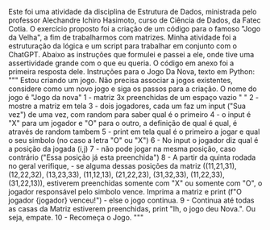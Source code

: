Este foi uma atividade da disciplina de Estrutura de Dados, ministrada pelo professor Alechandre Ichiro Hasimoto, curso de Ciência de Dados, da Fatec Cotia.
O exercício proposto foi a criação de um código para o famoso "Jogo da Velha", a fim de trabalharmos com matrizes.
Minha atividade foi a estruturação da lógica e um script para trabalhar em conjunto com o ChatGPT. 
Abaixo as instruções que formulei e passei a ele, onde tive uma assertividade grande com o que eu queria. O código em anexo foi a primeira resposta dele.
Instruções para o Jogo Da Nova, texto em Python:
"""
Estou criando um jogo. Não precisa associar a jogos existentes, considere como um novo jogo e siga os passos para a criação.
O nome do jogo é "Jogo da nova"
1 - matriz 3x preenchidas de um espaço vazio " "
2 - mostre a matriz em tela
3 - dois jogadores, cada um faz um input ("Sua vez") de uma vez, com random para saber qual é o primeiro
4 - o input é "X" para um jogador e "O" para o outro, a definição de qual é qual, é através de random tambem
5 - print em tela qual é o primeiro a jogar e qual o seu simbolo (no caso a letra "O" ou "X")
6 - No input o jogador diz qual é a posição da jogada (i,j) 
7 - não pode jogar na mesma posição, caso contrário ("Essa posição já esta preenchida")
8 - A partir da quinta rodada no geral verifique, 
	- se alguma dessas posições da matriz ((11,21,31), (12,22,32), (13,23,33), (11,12,13), (21,22,23), (31,32,33), (11,22,33), (31,22,13)), estiverem preenchidas somente com "X" ou somente com "O", o jogador responsável pelo simbolo vence. Imprima a matriz e print (f"O jogador {jogador} venceu!")
	- else o jogo continua.
9 - Continua até todas as casas da Matriz estiverem preenchidas, print "Ih, o jogo deu Nova.". Ou seja, empate.
10 - Recomeça o Jogo.
"""
